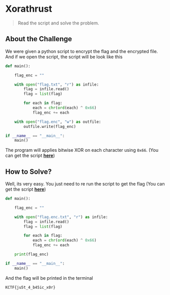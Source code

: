 # Xorathrust
> Read the script and solve the problem.

## About the Challenge
We were given a python script to encrypt the flag and the encrypted file. And if we open the script, the script will be look like this

```python
def main():

    flag_enc = ""

    with open("flag.txt", "r") as infile:
        flag = infile.read()
        flag = list(flag)

        for each in flag:
            each = chr(ord(each) ^ 0x66)
            flag_enc += each

    with open("flag.enc", "w") as outfile:
        outfile.write(flag_enc)

if __name__ == "__main__":
    main()
```
The program will applies bitwise XOR on each character using `0x66`. (You can get the script [**here**](/KnightCTF%202023/Xorathrust/encrypt.py))

## How to Solve?
Well, its very easy. You just need to re run the script to get the flag (You can get the script [**here**](/KnightCTF%202023/Xorathrust/decrypt.py))
```python
def main():

    flag_enc = ""

    with open("flag.enc.txt", "r") as infile:
        flag = infile.read()
        flag = list(flag)

        for each in flag:
            each = chr(ord(each) ^ 0x66)
            flag_enc += each

    print(flag_enc)

if __name__ == "__main__":
    main()
```
And the flag will be printed in the terminal
```
KCTF{ju5t_4_b45ic_x0r}
```